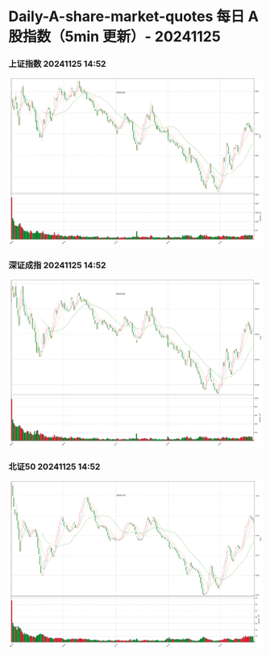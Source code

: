 
# Daily-A-share-market-quotes 每日 A 股指数（5min 更新）- 20241125

### 上证指数 20241125 14:52
![](./fig/2024/11/20241125-sh000001.png)

### 深证成指 20241125 14:52
![](./fig/2024/11/20241125-sz399001.png)

### 北证50 20241125 14:52
![](./fig/2024/11/20241125-bj899050.png)
